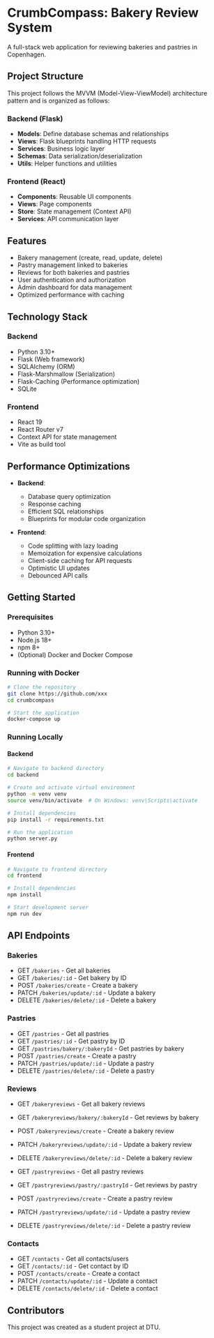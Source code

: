 # CrumbCompass: Bakery Review System

A full-stack web application for reviewing bakeries and pastries in Copenhagen.

## Project Structure

This project follows the MVVM (Model-View-ViewModel) architecture pattern and is organized as follows:

### Backend (Flask)

- **Models**: Define database schemas and relationships
- **Views**: Flask blueprints handling HTTP requests
- **Services**: Business logic layer
- **Schemas**: Data serialization/deserialization
- **Utils**: Helper functions and utilities

### Frontend (React)

- **Components**: Reusable UI components
- **Views**: Page components
- **Store**: State management (Context API)
- **Services**: API communication layer

## Features

- Bakery management (create, read, update, delete)
- Pastry management linked to bakeries
- Reviews for both bakeries and pastries
- User authentication and authorization
- Admin dashboard for data management
- Optimized performance with caching

## Technology Stack

### Backend
- Python 3.10+
- Flask (Web framework)
- SQLAlchemy (ORM)
- Flask-Marshmallow (Serialization)
- Flask-Caching (Performance optimization)
- SQLite 

### Frontend
- React 19
- React Router v7
- Context API for state management
- Vite as build tool

## Performance Optimizations

- **Backend**:
  - Database query optimization
  - Response caching
  - Efficient SQL relationships
  - Blueprints for modular code organization

- **Frontend**:
  - Code splitting with lazy loading
  - Memoization for expensive calculations
  - Client-side caching for API requests
  - Optimistic UI updates
  - Debounced API calls

## Getting Started

### Prerequisites
- Python 3.10+
- Node.js 18+
- npm 8+
- (Optional) Docker and Docker Compose

### Running with Docker
```bash
# Clone the repository
git clone https://github.com/xxx
cd crumbcompass

# Start the application
docker-compose up
```

### Running Locally

#### Backend
```bash
# Navigate to backend directory
cd backend

# Create and activate virtual environment
python -m venv venv
source venv/bin/activate  # On Windows: venv\Scripts\activate

# Install dependencies
pip install -r requirements.txt

# Run the application
python server.py
```

#### Frontend
```bash
# Navigate to frontend directory
cd frontend

# Install dependencies
npm install

# Start development server
npm run dev
```

## API Endpoints

### Bakeries
- GET `/bakeries` - Get all bakeries
- GET `/bakeries/:id` - Get bakery by ID
- POST `/bakeries/create` - Create a bakery
- PATCH `/bakeries/update/:id` - Update a bakery
- DELETE `/bakeries/delete/:id` - Delete a bakery

### Pastries
- GET `/pastries` - Get all pastries
- GET `/pastries/:id` - Get pastry by ID
- GET `/pastries/bakery/:bakeryId` - Get pastries by bakery
- POST `/pastries/create` - Create a pastry
- PATCH `/pastries/update/:id` - Update a pastry
- DELETE `/pastries/delete/:id` - Delete a pastry

### Reviews
- GET `/bakeryreviews` - Get all bakery reviews
- GET `/bakeryreviews/bakery/:bakeryId` - Get reviews by bakery
- POST `/bakeryreviews/create` - Create a bakery review
- PATCH `/bakeryreviews/update/:id` - Update a bakery review
- DELETE `/bakeryreviews/delete/:id` - Delete a bakery review

- GET `/pastryreviews` - Get all pastry reviews
- GET `/pastryreviews/pastry/:pastryId` - Get reviews by pastry
- POST `/pastryreviews/create` - Create a pastry review
- PATCH `/pastryreviews/update/:id` - Update a pastry review
- DELETE `/pastryreviews/delete/:id` - Delete a pastry review

### Contacts
- GET `/contacts` - Get all contacts/users
- GET `/contacts/:id` - Get contact by ID
- POST `/contacts/create` - Create a contact
- PATCH `/contacts/update/:id` - Update a contact
- DELETE `/contacts/delete/:id` - Delete a contact

## Contributors

This project was created as a student project at DTU.